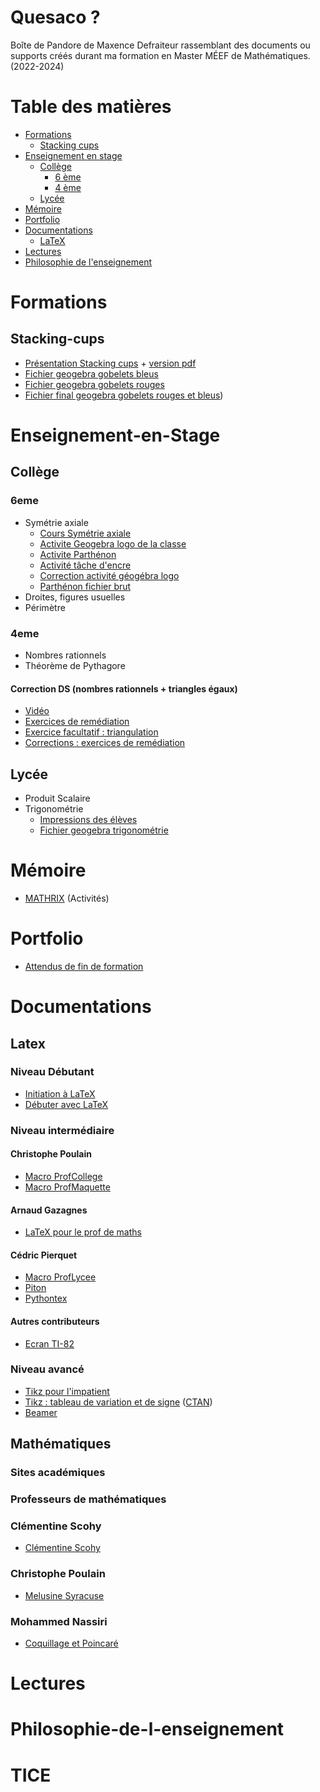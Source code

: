 # Quesaco ?
Boîte de Pandore de Maxence Defraiteur rassemblant des documents ou supports créés durant ma formation en Master MÉEF de Mathématiques. (2022-2024)

# Table des matières
* [Formations](#formations)
  * [Stacking cups](#stacking-cups)
* [Enseignement en stage](#enseignement-en-stage)
  * [Collège](#collège)
    * [6 ème](#6eme)
    * [4 ème](#4eme)
  * [Lycée](#lycée)
* [Mémoire](#mémoire)
* [Portfolio](#portfolio)
* [Documentations](#documentations)
  * [LaTeX](#latex)
* [Lectures](#lectures)
* [Philosophie de l'enseignement](#philosophie-de-l-enseignement)

# Formations
## Stacking-cups
- [Présentation Stacking cups](./Formations/Stacking.Cups/index.html) + [version pdf](./Formations/Stacking.Cups/pdf/stacking.cups.pdf)
- [Fichier geogebra gobelets bleus](https://www.geogebra.org/m/rnhdexfe)
- [Fichier geogebra gobelets rouges](https://www.geogebra.org/m/rxdfvqqr)
- [Fichier final geogebra gobelets rouges et bleus](https://www.geogebra.org/m/uvgf5cak))

# Enseignement-en-Stage
## Collège
### 6eme
- Symétrie axiale
   - [Cours Symétrie axiale](./Enseignement/Stage/College/6eme/symetrie.axiale.pdf)
   - [Activite Geogebra logo de la classe](./Enseignement/Stage/College/6eme/Activites/Activite.Geogebra.Belle.Figure.pdf)
   - [Activite Parthénon](./Enseignement/Stage/College/6eme/Activites/Activite.Parthenon.pdf)
   - [Activité tâche d'encre](./Enseignement/Stage/College/6eme/Activites/Activite.tache.d.encre.pdf)
   - [Correction activité géogébra logo](./Enseignement/Stage/College/6eme/Activites/Correction.Activite.Geogebra.Belle.Figure.pdf)
   - [Parthénon fichier brut](./Enseignement/Stage/College/6eme/Activites/parthenon.bis.pdf)
- Droites, figures usuelles
- Périmètre

### 4eme
- Nombres rationnels
- Théorème de Pythagore


#### Correction DS (nombres rationnels + triangles égaux)
- [Vidéo](https://dgxy.link/video.correction.ds.exercices)
- [Exercices de remédiation](https://dgxy.link/exercices.remediation)
- [Exercice facultatif : triangulation](https://dgxy.link/exercice.facultatif.triangulation)
- [Corrections : exercices de remédiation](./Formations/Nombres.rationnels.Triangles.Egaux/Correction/Correction.exercices.de.remediation.pdf)

## Lycée
- Produit Scalaire
- Trigonométrie
  - [Impressions des élèves](./Enseignement/Stage/Lycee/TICE/Premiere/Trigonometrie/Impressions_sur_les_trois_semaines_denseignement_vécues_pendant_les_périodes_de_stage_du_mois_de_novembre_2022_et_mars_2023_au_lycée_Yves_Kernanec._-_all_versions_-_labels_-_2023-03-30-19-41-01.pdf)
  - [Fichier geogebra trigonométrie](./Enseignement/Stage/Lycee/TICE/Premiere/Trigonometrie/trigo.ggb)

# Mémoire
- [MATHRIX](https://maxencedefraiteur.github.io/MATHRIX/) (Activités)

# Portfolio
- [Attendus de fin de formation](./Portfolio/aff-maxence-main/aff/index.html)

# Documentations
## Latex
### Niveau Débutant
- [Initiation à LaTeX](https://mirrors.ibiblio.org/CTAN/info/guide-latex-fr/guide-latex-fr.pdf)
- [Débuter avec LaTeX](https://www.di.ens.fr/~ccheval/partie_1_2x2.pdf)

### Niveau intermédiaire
#### Christophe Poulain
- [Macro ProfCollege](https://ctan.math.washington.edu/tex-archive/macros/latex/contrib/profcollege/doc/ProfCollege-doc.pdf)
- [Macro ProfMaquette](https://ctan.mines-albi.fr/macros/latex/contrib/profmaquette/doc/ProfMaquette-doc.pdf)

#### Arnaud Gazagnes
- [LaTeX pour le prof de maths](https://math.univ-lyon1.fr/irem/IMG/pdf/LatexPourLeProfDeMaths.pdf)

#### Cédric Pierquet
- [Macro ProfLycee](https://mirror.ibcp.fr/pub/CTAN/macros/latex/contrib/proflycee/doc/ProfLycee-doc.pdf)
- [Piton](https://mirrors.ircam.fr/pub/CTAN/macros/latex/contrib/proflycee/doc/ProfLycee-exemples-pyluatex.pdf)
- [Pythontex](https://ctan.gutenberg-asso.fr/macros/latex/contrib/proflycee/doc/ProfLycee-exemples-pythontex.pdf)

#### Autres contributeurs
- [Ecran TI-82](https://mirror.ibcp.fr/pub/CTAN/macros/latex/contrib/tiscreen/doc/tiscreen-doc.pdf)

### Niveau avancé
- [Tikz pour l'impatient](http://math.et.info.free.fr/TikZ/bdd/TikZ-Impatient.pdf)
- [Tikz : tableau de variation et de signe](https://distrib-coffee.ipsl.jussieu.fr/pub/mirrors/ctan/macros/latex/contrib/tkz/tkz-tab/doc/TKZdoc-tab.pdf) ([CTAN](https://ctan.org/tex-archive/macros/latex/contrib/tkz/tkz-tab))
- [Beamer](https://tug.ctan.org/macros/latex/contrib/beamer/doc/beameruserguide.pdf)


## Mathématiques 
### Sites académiques

### Professeurs de mathématiques

### Clémentine Scohy
- [Clémentine Scohy](https://madame-scohy.fr/about/)

### Christophe Poulain
- [Melusine Syracuse](https://melusine.eu.org/syracuse/poulecl/)

### Mohammed Nassiri
- [Coquillage et Poincaré](https://www.coquillagesetpoincare.fr/)

# Lectures


# Philosophie-de-l-enseignement



# TICE
